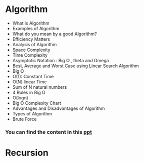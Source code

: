 # Algorithm 

- What is Algorithm
- Examples of Algorithm
- What do you mean by a good Algorithm?
- Efficiency Matters
- Analysis of Algorithm
- Space Complexity
- Time Complexity
- Asymptotic Notation : Big O , theta and Omega
- Best, Average and Worst Case using Linear Search Algorithm
- Big O 
- O(1): Constant Time
- O(N) linear Time
- Sum of N natural numbers
- 4 Rules in Big O
- O(logn)
- Big O Complexity Chart
- Advantages and Disadvantages of Algorithm
- Types of Algorithm
- Brute Force

### You can find the content in this [ppt](./Algorithm%20IntroductionPPT.pdf)

# Recursion

